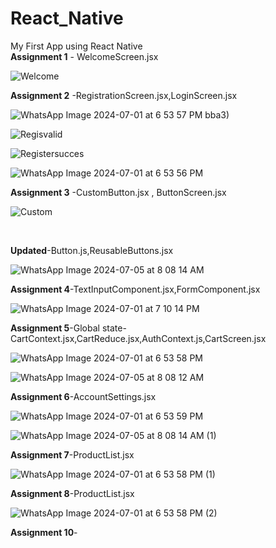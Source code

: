 # React_Native
My First App using React Native <br>
**Assignment 1** - WelcomeScreen.jsx <br>

![Welcome](https://github.com/Arpita389/React_Native/assets/138769882/b682ea38-79a8-40be-85cd-15492632ac68)

**Assignment 2** -RegistrationScreen.jsx,LoginScreen.jsx <br>


![WhatsApp Image 2024-07-01 at 6 53 57 PM](https://github.com/Arpita389/React_Native/assets/138769882/95b66ea9-bc93-4847-8061-a3406be83076)
bba3)

![Regisvalid](https://github.com/Arpita389/React_Native/assets/138769882/b1f1a2e7-f50f-407c-a17a-d93014773caf)

![Registersucces](https://github.com/Arpita389/React_Native/assets/138769882/50e3ee19-14fe-4517-aedc-dc267e02c7e5)


![WhatsApp Image 2024-07-01 at 6 53 56 PM](https://github.com/Arpita389/React_Native/assets/138769882/ca9f6015-34bb-4420-985f-aa7686440cdc)



**Assignment 3** -CustomButton.jsx , ButtonScreen.jsx
<br>

![Custom](https://github.com/Arpita389/React_Native/assets/138769882/0ed8f1e0-859d-4f66-836f-f9021623ab3a)

<br>

**Updated**-Button.js,ReusableButtons.jsx
<br>

![WhatsApp Image 2024-07-05 at 8 08 14 AM](https://github.com/Arpita389/React_Native/assets/138769882/57c4cf5a-47c4-41fc-957b-5318eca93ca2)
<br>

**Assignment 4**-TextInputComponent.jsx,FormComponent.jsx


![WhatsApp Image 2024-07-01 at 7 10 14 PM](https://github.com/Arpita389/React_Native/assets/138769882/b250c3e6-717b-4f28-9994-6192db085a02)

**Assignment 5**-Global state-CartContext.jsx,CartReduce.jsx,AuthContext.js,CartScreen.jsx

![WhatsApp Image 2024-07-01 at 6 53 58 PM](https://github.com/Arpita389/React_Native/assets/138769882/ff88841a-5749-449e-80ca-585f0bdc27d9)


![WhatsApp Image 2024-07-05 at 8 08 12 AM](https://github.com/Arpita389/React_Native/assets/138769882/46eaac50-1a63-4418-90a1-c8dc85163882)




**Assignment 6**-AccountSettings.jsx

![WhatsApp Image 2024-07-01 at 6 53 59 PM](https://github.com/Arpita389/React_Native/assets/138769882/2ba9e3ac-755f-4014-a7f9-b6e708e1887f)


![WhatsApp Image 2024-07-05 at 8 08 14 AM (1)](https://github.com/Arpita389/React_Native/assets/138769882/f73d630e-c915-4078-b2e4-d2f76cde5511)



**Assignment 7**-ProductList.jsx

![WhatsApp Image 2024-07-01 at 6 53 58 PM (1)](https://github.com/Arpita389/React_Native/assets/138769882/d6b3f6f9-d1dd-4fda-80a3-e7367d791d17)


**Assignment 8**-ProductList.jsx

![WhatsApp Image 2024-07-01 at 6 53 58 PM (2)](https://github.com/Arpita389/React_Native/assets/138769882/6118d9c5-806a-490a-a145-265a1afd5d11)

**Assignment 10**-

